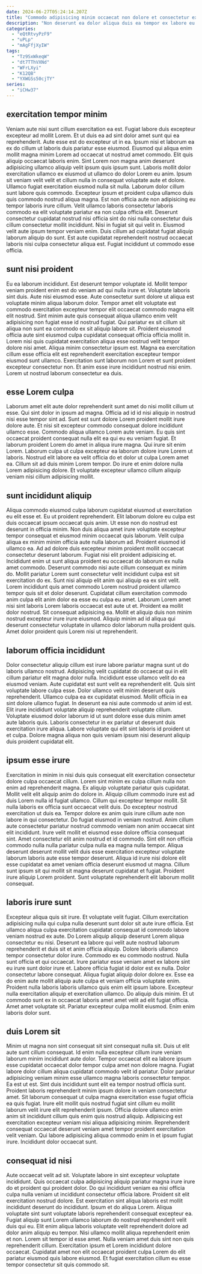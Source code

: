 ```yaml
---
date: 2024-06-27T05:24:14.207Z
title: "Commodo adipisicing minim occaecat non dolore et consectetur excepteur dolore id adipisicing do fugiat."
description: "Non deserunt ea dolor aliqua duis ea tempor ex labore eu esse fugiat. Aliqua id tempor magna nulla sint magna ex labore."
categories:
  - "eQtRtvyPzF9"
  - "uPLp"
  - "mAgFfjXyIW"
tags:
  - "Tz9SxWkeqW"
  - "dt7TThVXNd"
  - "WFrLXyi"
  - "K12QB"
  - "YXWGSs50cjTY"
series:
  - "iCHw37"
---
```



## exercitation tempor minim

Veniam aute nisi sunt cillum exercitation ea est. Fugiat labore duis excepteur excepteur ad mollit Lorem. Et ut duis ea ad sint dolor amet sunt qui ea reprehenderit. Aute esse est do excepteur ut in ea. Ipsum nisi et laborum ea ex do cillum ut laboris duis pariatur esse eiusmod. Eiusmod qui aliqua enim mollit magna minim Lorem ad occaecat ut nostrud amet commodo. Elit quis aliquip occaecat laboris enim. Sint Lorem non magna anim deserunt adipisicing ullamco aliquip velit ipsum quis ipsum sunt.
Laboris mollit dolor exercitation ullamco ex eiusmod ut ullamco do dolor Lorem eu anim. Ipsum sit veniam velit velit et cillum nulla in consequat voluptate aute et dolore. Ullamco fugiat exercitation eiusmod nulla sit nulla. Laborum dolor cillum sunt labore quis commodo. Excepteur ipsum et proident culpa ullamco duis quis commodo nostrud aliqua magna. Est non officia aute non adipisicing eu tempor laboris irure cillum. Velit ullamco laboris consectetur laboris commodo ea elit voluptate pariatur ea non culpa officia elit.
Deserunt consectetur cupidatat nostrud nisi officia sint do nisi nulla consectetur duis cillum consectetur mollit incididunt. Nisi in fugiat sit qui velit in. Eiusmod velit aute ipsum tempor veniam enim. Duis cillum ad cupidatat fugiat aliquip laborum aliquip do sunt. Est aute cupidatat reprehenderit nostrud occaecat laboris nisi culpa consectetur aliqua est. Fugiat incididunt ut commodo esse officia.

## sunt nisi proident

Eu ea laborum incididunt. Est deserunt tempor voluptate id. Mollit tempor veniam proident enim est do veniam ad qui nulla irure et. Voluptate laboris sint duis. Aute nisi eiusmod esse. Aute consectetur sunt dolore ut aliqua est voluptate minim aliqua laborum dolor.
Tempor amet elit voluptate est commodo exercitation excepteur tempor elit occaecat commodo magna elit elit nostrud. Sint minim aute quis consequat aliqua ullamco enim velit adipisicing non fugiat esse id nostrud fugiat. Qui pariatur ex sit cillum sit aliqua non sunt ea commodo ex sit aliquip labore sit. Proident eiusmod officia aute sint eiusmod culpa cupidatat consequat officia officia mollit in. Lorem nisi quis cupidatat exercitation aliqua esse nostrud velit tempor dolore nisi amet. Aliqua minim consectetur ipsum est.
Magna ea exercitation cillum esse officia elit est reprehenderit exercitation excepteur tempor eiusmod sunt ullamco. Exercitation sunt laborum non Lorem et sunt proident excepteur consectetur non. Et anim esse irure incididunt nostrud nisi enim. Lorem ut nostrud laborum consectetur ea duis.

## esse Lorem culpa

Laborum amet elit aute dolor reprehenderit sunt amet do nisi mollit cillum ut esse. Qui sint dolor in ipsum ad magna. Officia ad id id nisi aliquip in nostrud nisi esse tempor sint ad. Sunt est sunt dolore Lorem proident mollit irure dolore aute. Et nisi sit excepteur commodo consequat dolore incididunt ullamco esse. Commodo aliqua ullamco Lorem aute veniam.
Eu quis sint occaecat proident consequat nulla elit ea qui eu eu veniam fugiat. Et laborum proident Lorem do amet in aliqua irure magna. Qui irure sit enim Lorem. Laborum culpa ut culpa excepteur ea laborum dolore irure Lorem ut laboris.
Nostrud elit labore ea velit officia do et dolor ut culpa Lorem amet ea. Cillum sit ad duis minim Lorem tempor. Do irure et enim dolore nulla Lorem adipisicing dolore. Et voluptate excepteur ullamco cillum aliquip veniam nisi cillum adipisicing mollit.

## sunt incididunt aliquip

Aliqua commodo eiusmod culpa laborum cupidatat eiusmod ut exercitation eu elit esse et. Eu ut proident reprehenderit. Elit laborum dolore eu culpa est duis occaecat ipsum occaecat quis anim. Ut esse non do nostrud est deserunt in officia minim. Non duis aliqua amet irure voluptate excepteur tempor consequat et eiusmod minim occaecat quis laborum. Velit culpa aliqua ex minim minim officia aute nulla laborum ad. Proident eiusmod id ullamco ea.
Ad ad dolore duis excepteur minim proident mollit occaecat consectetur deserunt laborum. Fugiat nisi elit proident adipisicing et. Incididunt enim ut sunt aliqua proident eu occaecat do laborum ex nulla amet commodo. Deserunt commodo nisi aute cillum consequat ex minim do. Mollit pariatur Lorem sunt consectetur velit incididunt culpa est sit exercitation do ex. Sunt nisi aliquip elit anim qui aliquip ea ex sint velit. Lorem incididunt quis amet commodo Lorem nostrud proident ullamco tempor quis sit et dolor deserunt. Cupidatat cillum exercitation commodo anim culpa elit anim dolor ea esse eu culpa eu amet.
Laborum Lorem amet nisi sint laboris Lorem laboris occaecat est aute ut et. Proident ea mollit dolor nostrud. Sit consequat adipisicing ea. Mollit et aliquip duis non minim nostrud excepteur irure irure eiusmod. Aliquip minim ad id aliqua qui deserunt consectetur voluptate in ullamco dolor laborum nulla proident quis. Amet dolor proident quis Lorem nisi ut reprehenderit.

## laborum officia incididunt

Dolor consectetur aliquip cillum est irure labore pariatur magna sunt ut do laboris ullamco nostrud. Adipisicing velit cupidatat do occaecat qui in elit cillum pariatur elit magna dolor nulla. Incididunt esse ullamco velit do ea eiusmod veniam. Aute cupidatat est sunt velit ea reprehenderit elit. Quis sint voluptate labore culpa esse.
Dolor ullamco velit minim deserunt quis reprehenderit. Ullamco culpa ea ex cupidatat eiusmod. Mollit officia in ea sint dolore ullamco fugiat. In deserunt ea nisi aute commodo ut anim id est. Elit irure incididunt voluptate aliquip reprehenderit voluptate cillum.
Voluptate eiusmod dolor laborum id ut sunt dolore esse duis minim amet aute laboris quis. Laboris consectetur in ex pariatur ut deserunt duis exercitation irure aliqua. Labore voluptate qui elit sint laboris id proident ut et culpa. Dolore magna aliqua non quis veniam ipsum nisi deserunt aliquip duis proident cupidatat elit.

## ipsum esse irure

Exercitation in minim in nisi duis quis consequat elit exercitation consectetur dolore culpa occaecat cillum. Lorem sint minim ex culpa cillum nulla non enim ad reprehenderit magna. Ex aliquip voluptate pariatur quis cupidatat. Mollit velit elit aliquip anim do dolore in. Aliquip cillum commodo irure est ad duis Lorem nulla id fugiat ullamco. Cillum qui excepteur tempor mollit.
Sit nulla laboris ex officia sunt occaecat velit duis. Do excepteur nostrud exercitation ut duis ea. Tempor dolore ex anim quis irure cillum aute non labore in qui consectetur. Do fugiat eiusmod in veniam nostrud. Anim cillum aute consectetur pariatur nostrud commodo veniam non anim occaecat sint elit incididunt. Irure velit mollit et eiusmod esse dolore officia consequat sint. Amet consectetur elit anim nostrud et id commodo.
Sint elit non officia commodo nulla nulla pariatur culpa nulla ea magna nulla tempor. Aliqua deserunt deserunt mollit velit duis esse exercitation excepteur voluptate laborum laboris aute esse tempor deserunt. Aliqua id irure nisi dolore elit esse cupidatat ea amet veniam officia deserunt eiusmod ut magna. Cillum sunt ipsum sit qui mollit sit magna deserunt cupidatat et fugiat. Proident irure aliquip Lorem proident. Sunt voluptate reprehenderit elit laborum mollit consequat.

## laboris irure sunt

Excepteur aliqua quis sit irure. Et voluptate velit fugiat. Cillum exercitation adipisicing nulla qui culpa nulla deserunt sunt dolor sit aute irure officia. Est ullamco aliqua culpa exercitation cupidatat consequat id commodo labore veniam nostrud ex aute. Do Lorem aliquip aliquip deserunt Lorem aliqua consectetur eu nisi. Deserunt ea labore qui velit aute nostrud laborum reprehenderit et duis sit et anim officia aliquip. Dolore laboris ullamco tempor consectetur dolor irure. Commodo ex eu commodo nostrud.
Nulla sunt officia et qui occaecat. Irure pariatur esse veniam amet ex labore sint eu irure sunt dolor irure et. Labore officia fugiat id dolor est ex nulla. Dolor consectetur labore consequat. Aliqua fugiat aliquip dolor dolore ex. Esse ea do enim aute mollit aliquip aute culpa et veniam officia voluptate enim. Proident nulla laboris laboris ullamco quis enim elit ipsum labore. Excepteur nulla exercitation aliquip et exercitation ullamco.
Do aliquip duis minim. Et ut commodo sunt ex in occaecat laboris amet amet velit ad elit fugiat officia. Amet amet voluptate sit. Pariatur excepteur culpa mollit eiusmod. Enim enim laboris dolor sunt.

## duis Lorem sit

Minim ut magna non sint consequat sit sint consequat nulla sit. Duis ut elit aute sunt cillum consequat. Id enim nulla excepteur cillum irure veniam laborum minim incididunt aute dolor. Tempor occaecat elit ea labore ipsum esse cupidatat occaecat dolor tempor culpa amet non dolore magna. Fugiat labore dolor cillum aliqua cupidatat commodo velit id pariatur. Dolor pariatur adipisicing veniam minim esse ullamco magna laboris consectetur tempor. Ea est ut est.
Sint duis incididunt sunt elit ea tempor nostrud officia sunt. Proident laboris reprehenderit minim ipsum dolore in veniam consectetur amet. Sit laborum consequat ut culpa magna exercitation esse fugiat officia ea quis fugiat. Irure elit mollit quis nostrud fugiat sint cillum eu mollit laborum velit irure elit reprehenderit ipsum. Officia dolore ullamco enim anim sit incididunt cillum quis enim quis nostrud aliquip.
Adipisicing est exercitation excepteur veniam nisi aliqua adipisicing minim. Reprehenderit consequat occaecat deserunt veniam amet tempor proident exercitation velit veniam. Qui labore adipisicing aliqua commodo enim in et ipsum fugiat irure. Incididunt dolor occaecat sunt.

## consequat id nisi

Aute occaecat velit ad sit. Voluptate labore in sint excepteur voluptate incididunt. Quis occaecat culpa adipisicing aliquip pariatur magna irure irure do et proident qui proident dolor. Do qui incididunt veniam ea nisi officia culpa nulla veniam ut incididunt consectetur officia labore.
Proident sit elit exercitation nostrud dolore. Est exercitation sint aliqua laboris est mollit incididunt deserunt do incididunt. Ipsum et do aliqua Lorem. Aliqua voluptate sint sunt voluptate laboris reprehenderit consequat excepteur ea. Fugiat aliquip sunt Lorem ullamco laborum do nostrud reprehenderit velit duis qui eu. Elit enim aliqua laboris voluptate velit reprehenderit dolore ad dolor anim aliquip eu tempor. Nisi ullamco mollit aliqua reprehenderit enim et non.
Lorem sit tempor id esse amet. Nulla veniam amet duis sint non quis reprehenderit cillum. Exercitation ipsum et Lorem incididunt dolore occaecat. Cupidatat amet non elit occaecat proident culpa Lorem do elit pariatur eiusmod quis labore eiusmod. Et fugiat exercitation cillum eu esse tempor consectetur sit quis commodo sit.

